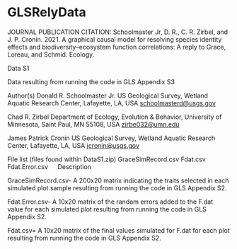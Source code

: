 # GLSRelyData
JOURNAL PUBLICATION CITATION: Schoolmaster Jr, D. R., C. R. Zirbel, and J. P. Cronin. 2021. A graphical causal model for resolving species identity effects and biodiversity–ecosystem function correlations: A reply to Grace, Loreau, and Schmid. Ecology.
 
Data S1

Data resulting from running the code in GLS Appendix S3
 
Author(s) 
Donald R. Schoolmaster Jr. 
US Geological Survey, Wetland Aquatic Research Center, Lafayette, LA, USA
schoolmasterd@usgs.gov

Chad R. Zirbel
Department of Ecology, Evolution & Behavior, University of Minnesota, Saint Paul, MN 55108, USA
zirbe032@umn.edu

James Patrick Cronin
US Geological Survey, Wetland Aquatic Research Center, Lafayette, LA, USA
jcronin@usgs.gov

 
 
File list (files found within DataS1.zip)
GraceSimRecord.csv
Fdat.csv
Fdat.Error.csv
 
Description

GraceSimRecord.csv- A 200x20 matrix indicating the traits selected in each simulated plot.sample resulting from running the code in GLS Appendix S2.

Fdat.Error.csv- A 10x20 matrix of the random errors added to the F.dat value for each simulated plot resulting from running the code in GLS Appendix S2.

Fdat.csv= A 10x20 matrix of the final values simulated for F.dat for each plot resulting from running the code in GLS Appendix S2.
 
